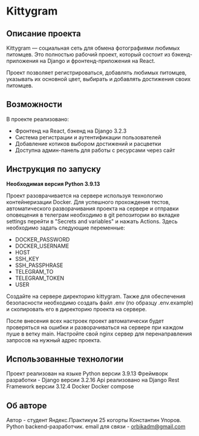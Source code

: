 # Kittygram


## Описание проекта
Kittygram — социальная сеть для обмена фотографиями любимых питомцев. Это полностью рабочий проект, который состоит из бэкенд-приложения на Django и фронтенд-приложения на React.

Проект позволяет регистрироваться, добавлять любимых питомцев, указывать их основной цвет, выбирать и добавлять достижения своих питомцев.

## Возможности
В проекте реализовано:
- Фронтенд на React, бэкенд на Django 3.2.3
- Система регистрации и аутентификации пользователей
- Добавление котиков  выбором достижений и расцветки
- Доступна админ-панель для работы с ресурсами через сайт

## Инструкция по запуску

**Необходимая версия Python 3.9.13**

Проект разоврачивается на сервере используя технологию контейнеризации Docker.
Для успешного прохождения тестов, автоматического разворачивания проекта на сервере и отправки оповещения в телеграм
необходимо в git репозитории во вкладке settings перейти в "Secrets and variables" и нажать Actions.
Здесь необходимо задать следующие переменные:
- DOCKER_PASSWORD
- DOCKER_USERNAME
- HOST
- SSH_KEY
- SSH_PASSPHRASE
- TELEGRAM_TO
- TELEGRAM_TOKEN
- USER

Создайте на сервере директорию kittygram.
Также для обеспечения безопасности необходимо создать файл .env (по образцу .env.example) и скопировать его в директорию проекта на сервере.

После внесения всех настроек проект автоматически будет проверяться на ошибки и разворачиваться на сервере при каждом пуше в ветку main.
Настройте свой nginx сервер для перенаправления запросов на нужный адрес проекта. 


## Использованные технологии
Проект реализован на языке Python версии 3.9.13
Фреймворк разработки - Django версии 3.2.16
Api реализовано на Django Rest Framework версии 3.12.4
Docker
Docker compose

## Об авторе
Автор - студент Яндекс.Практикум 25 когорты Константин Упоров. Python backend-разработчик.
email для связи - <orbikadm@gmail.com>
